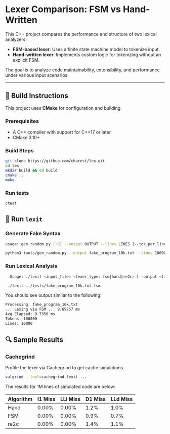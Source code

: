 # Lexer Comparison: FSM vs Hand-Written

This C++ project compares the performance and structure of two lexical analyzers:

- **FSM-based lexer**: Uses a finite state machine model to tokenize input.
- **Hand-written lexer**: Implements custom logic for tokenizing without an explicit FSM.

The goal is to analyze code maintainability, extensibility, and performance under various input scenarios.

---

## 🔧 Build Instructions

This project uses **CMake** for configuration and building.

### Prerequisites

- A C++ compiler with support for C++17 or later
- CMake 3.10+

### Build Steps

```bash
git clone https://github.com/charest/lex.git
cd lex
mkdir build && cd build
cmake ..
make
```

### Run tests
```bash
ctest
```

## 🏃 Run ```lexit```

### Generate Fake Syntax
```bash
usage: gen_random.py [-h] --output OUTPUT --lines LINES [--tok_per_line TOK_PER_LINE]

python3 tools/gen_random.py --output fake_program_10k.txt --lines 10000
```

### Run Lexical Analysis
```bash
  Usage: ./lexit <input_file> <lexer_type: fsm|hand|re2c> [--output <file>] [--iters 5]

 ./lexit ../tests/fake_program_10k.txt fsm
```
You should see output similar to the following:
```bash
Processing: fake_program_10k.txt
... Lexing via FSM ... 9.69757 ms
Avg Elapsed: 9.7356 ms
Tokens: 100000
Lines: 10000
```

## 🔍 Sample Results

### Cachegrind

Profile the lexer via Cachegrind to get cache simulations
```bash
valgrind --tool=cachegrind lexit ...
```

The results for 1M lines of simulated code are below: 

| Algorithm | I1 Miss | LLi Miss | D1 Miss | LLd Miss |
| ---- | ----- | ----- | ---- | ---- |
| Hand | 0.00% | 0.00% | 1.2% | 1.0% |
| FSM  | 0.00% | 0.00% | 0.9% | 0.7% |
| re2c | 0.00% | 0.00% | 1.4% | 1.1% |
